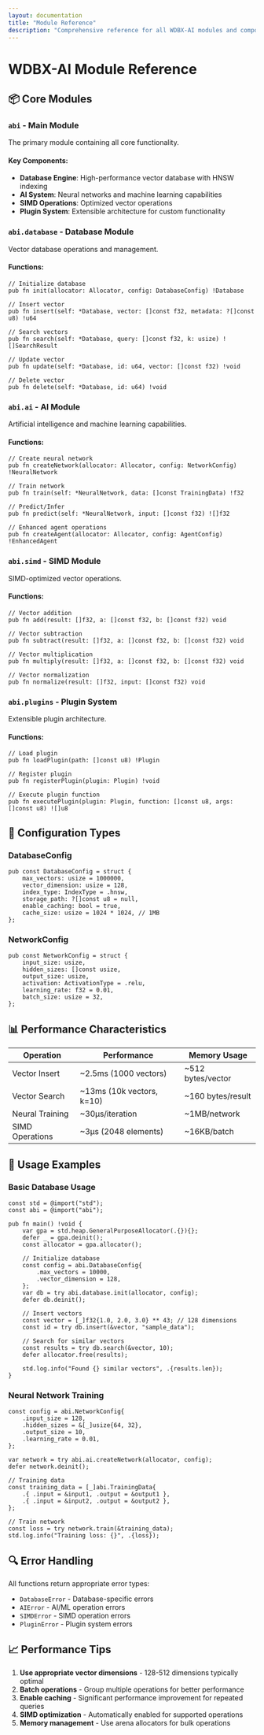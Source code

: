```yaml
---
layout: documentation
title: "Module Reference"
description: "Comprehensive reference for all WDBX-AI modules and components"
---
```


# WDBX-AI Module Reference

## 📦 Core Modules

### `abi` - Main Module
The primary module containing all core functionality.

#### Key Components:
- **Database Engine**: High-performance vector database with HNSW indexing
- **AI System**: Neural networks and machine learning capabilities
- **SIMD Operations**: Optimized vector operations
- **Plugin System**: Extensible architecture for custom functionality

### `abi.database` - Database Module
Vector database operations and management.

#### Functions:
```zig
// Initialize database
pub fn init(allocator: Allocator, config: DatabaseConfig) !Database

// Insert vector
pub fn insert(self: *Database, vector: []const f32, metadata: ?[]const u8) !u64

// Search vectors
pub fn search(self: *Database, query: []const f32, k: usize) ![]SearchResult

// Update vector
pub fn update(self: *Database, id: u64, vector: []const f32) !void

// Delete vector
pub fn delete(self: *Database, id: u64) !void
```

### `abi.ai` - AI Module
Artificial intelligence and machine learning capabilities.

#### Functions:
```zig
// Create neural network
pub fn createNetwork(allocator: Allocator, config: NetworkConfig) !NeuralNetwork

// Train network
pub fn train(self: *NeuralNetwork, data: []const TrainingData) !f32

// Predict/Infer
pub fn predict(self: *NeuralNetwork, input: []const f32) ![]f32

// Enhanced agent operations
pub fn createAgent(allocator: Allocator, config: AgentConfig) !EnhancedAgent
```

### `abi.simd` - SIMD Module
SIMD-optimized vector operations.

#### Functions:
```zig
// Vector addition
pub fn add(result: []f32, a: []const f32, b: []const f32) void

// Vector subtraction
pub fn subtract(result: []f32, a: []const f32, b: []const f32) void

// Vector multiplication
pub fn multiply(result: []f32, a: []const f32, b: []const f32) void

// Vector normalization
pub fn normalize(result: []f32, input: []const f32) void
```

### `abi.plugins` - Plugin System
Extensible plugin architecture.

#### Functions:
```zig
// Load plugin
pub fn loadPlugin(path: []const u8) !Plugin

// Register plugin
pub fn registerPlugin(plugin: Plugin) !void

// Execute plugin function
pub fn executePlugin(plugin: Plugin, function: []const u8, args: []const u8) ![]u8
```

## 🔧 Configuration Types

### DatabaseConfig
```zig
pub const DatabaseConfig = struct {
    max_vectors: usize = 1000000,
    vector_dimension: usize = 128,
    index_type: IndexType = .hnsw,
    storage_path: ?[]const u8 = null,
    enable_caching: bool = true,
    cache_size: usize = 1024 * 1024, // 1MB
};
```

### NetworkConfig
```zig
pub const NetworkConfig = struct {
    input_size: usize,
    hidden_sizes: []const usize,
    output_size: usize,
    activation: ActivationType = .relu,
    learning_rate: f32 = 0.01,
    batch_size: usize = 32,
};
```

## 📊 Performance Characteristics

| Operation | Performance | Memory Usage |
|-----------|-------------|--------------|
| Vector Insert | ~2.5ms (1000 vectors) | ~512 bytes/vector |
| Vector Search | ~13ms (10k vectors, k=10) | ~160 bytes/result |
| Neural Training | ~30μs/iteration | ~1MB/network |
| SIMD Operations | ~3μs (2048 elements) | ~16KB/batch |

## 🚀 Usage Examples

### Basic Database Usage
```zig
const std = @import("std");
const abi = @import("abi");

pub fn main() !void {
    var gpa = std.heap.GeneralPurposeAllocator(.{}){};
    defer _ = gpa.deinit();
    const allocator = gpa.allocator();

    // Initialize database
    const config = abi.DatabaseConfig{
        .max_vectors = 10000,
        .vector_dimension = 128,
    };
    var db = try abi.database.init(allocator, config);
    defer db.deinit();

    // Insert vectors
    const vector = [_]f32{1.0, 2.0, 3.0} ** 43; // 128 dimensions
    const id = try db.insert(&vector, "sample_data");

    // Search for similar vectors
    const results = try db.search(&vector, 10);
    defer allocator.free(results);

    std.log.info("Found {} similar vectors", .{results.len});
}
```

### Neural Network Training
```zig
const config = abi.NetworkConfig{
    .input_size = 128,
    .hidden_sizes = &[_]usize{64, 32},
    .output_size = 10,
    .learning_rate = 0.01,
};

var network = try abi.ai.createNetwork(allocator, config);
defer network.deinit();

// Training data
const training_data = [_]abi.TrainingData{
    .{ .input = &input1, .output = &output1 },
    .{ .input = &input2, .output = &output2 },
};

// Train network
const loss = try network.train(&training_data);
std.log.info("Training loss: {}", .{loss});
```

## 🔍 Error Handling

All functions return appropriate error types:
- `DatabaseError` - Database-specific errors
- `AIError` - AI/ML operation errors
- `SIMDError` - SIMD operation errors
- `PluginError` - Plugin system errors

## 📈 Performance Tips

1. **Use appropriate vector dimensions** - 128-512 dimensions typically optimal
2. **Batch operations** - Group multiple operations for better performance
3. **Enable caching** - Significant performance improvement for repeated queries
4. **SIMD optimization** - Automatically enabled for supported operations
5. **Memory management** - Use arena allocators for bulk operations
